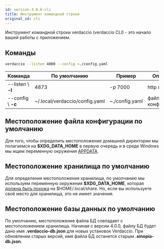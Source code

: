 ```yaml
---
id: version-3.8.6-cli
title: Инструмент командной строки
original_id: cli
---
```


Инструмент командной строки verdaccio (verdaccio CLI) - это начало вашей работы с приложением.

## Команды

```bash
verdaccio --listen 4000 --config ~./config.yaml
```

| Команда            | По умолчанию                   | Пример         | Описание          |
| ------------------ | ------------------------------ | -------------- | ----------------- |
| --listen \ **-l** | 4873                           | -p 7000        | http порт         |
| --config \ **-c** | ~/.local/verdaccio/config.yaml | ~./config.yaml | файл конфигурации |

## Местоположение файла конфигурации по умолчанию

Для того, чтобы определить местоположение домашней директории мы полагаемся на **$XDG_DATA_HOME** в первую очередь и в среде Windows мы ищем переменную окружения [APPDATA](https://www.howtogeek.com/318177/what-is-the-appdata-folder-in-windows/).

## Местоположение хранилища по умолчанию

Для определения местоположения хранилища, по умолчанию мы используем переменную окружения **$XDG_DATA_HOME**, которая [должна быть похожа](https://askubuntu.com/questions/538526/is-home-local-share-the-default-value-for-xdg-data-home-in-ubuntu-14-04) на $HOME/.local/share. Но, если вы используете своё место для хранилища, это не имеет значения.

## Местоположение базы данных по умолчанию

По умолчанию, местоположение файла БД совпадает с местоположением хранилища. Начиная с версии 4.0.0, файлу БД будет дано имя **.verdaccio-db.json** для новых установок Verdaccio. При обновлении старых версий, имя файла БД останется старым **.sinopia-db.json**.